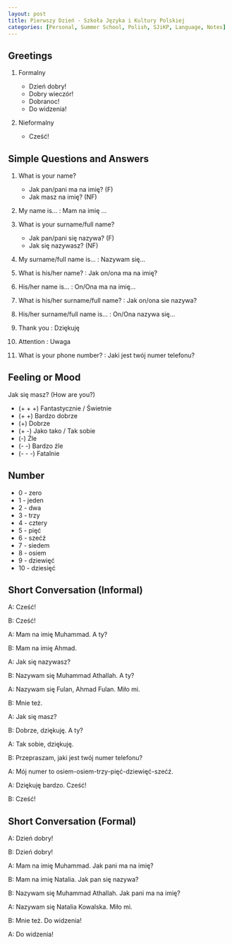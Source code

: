 ```yaml
---
layout: post
title: Pierwszy Dzień - Szkoła Języka i Kultury Polskiej
categories: [Personal, Summer School, Polish, SJiKP, Language, Notes]
---
```


## Greetings

1. Formalny

    - Dzień dobry!
    - Dobry wieczór!
    - Dobranoc!
    - Do widzenia!

2. Nieformalny

    - Cześć!

## Simple Questions and Answers

1. What is your name?

    - Jak pan/pani ma na imię? (F)
    - Jak masz na imię? (NF)

2. My name is... : Mam na imię ...

3. What is your surname/full name?

    - Jak pan/pani się nazywa? (F)
    - Jak się nazywasz? (NF)

4. My surname/full name is... : Nazywam się...

5. What is his/her name? : Jak on/ona ma na imię?

6. His/her name is... : On/Ona ma na imię...

7. What is his/her surname/full name? : Jak on/ona sie nazywa?

8. His/her surname/full name is... : On/Ona nazywa się...

9. Thank you : Dziękuję

10. Attention : Uwaga

11. What is your phone number? : Jaki jest twój numer telefonu?

## Feeling or Mood

Jak się masz? (How are you?)

- (+ + +) Fantastycznie / Świetnie
- (+ +) Bardzo dobrze
- (+) Dobrze
- (+ -) Jako tako / Tak sobie
- (-) Źle
- (- -) Bardzo źle
- (- - -) Fatalnie

## Number

- 0 - zero
- 1 - jeden
- 2 - dwa
- 3 - trzy
- 4 - cztery
- 5 - pięć
- 6 - szećź
- 7 - siedem
- 8 - osiem
- 9 - dziewięć
- 10 - dziesięć

## Short Conversation (Informal)

A: Cześć!

B: Cześć!

A: Mam na imię Muhammad. A ty?

B: Mam na imię Ahmad.

A: Jak się nazywasz?

B: Nazywam się Muhammad Athallah. A ty?

A: Nazywam się Fulan, Ahmad Fulan. Miło mi.

B: Mnie też.

A: Jak się masz?

B: Dobrze, dziękuję. A ty?

A: Tak sobie, dziękuję.

B: Przepraszam, jaki jest twój numer telefonu?

A: Mój numer to osiem-osiem-trzy-pięć-dziewięć-szećź.

A: Dziękuję bardzo. Cześć!

B: Cześć!

## Short Conversation (Formal)

A: Dzień dobry!

B: Dzień dobry!

A: Mam na imię Muhammad. Jak pani ma na imię?

B: Mam na imię Natalia. Jak pan się nazywa?

B: Nazywam się Muhammad Athallah. Jak pani ma na imię?

A: Nazywam się Natalia Kowalska. Miło mi.

B: Mnie też. Do widzenia!

A: Do widzenia!
